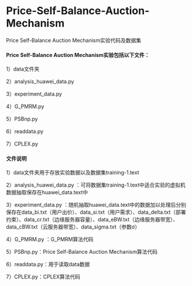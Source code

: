 # Price-Self-Balance-Auction-Mechanism
Price Self-Balance Auction Mechanism实验代码及数据集
#### Price Self-Balance Auction Mechanism实验包括以下文件：

1）data文件夹

2）analysis_huawei_data.py

3）experiment_data.py

4）G_PMRM.py

5）PSBnp.py

6）readdata.py

7）CPLEX.py

#### 文件说明

1）data文件夹用于存放实验数据以及数据集training-1.text

2）analysis_huawei_data.py ：可将数据集training-1.text中适合实验的虚拟机数据抽取保存在huawei_data.text中

3）experiment_data.py ：随机抽取huawei_data.text中的数据加以处理后分别保存在data_bi.txt（用户出价）、data_si.txt（用户需求）、data_delta.txt（部署约束）、data_cr.txt（边缘服务器容量）、data_eBW.txt（边缘服务器带宽）、data_cBW.txt（云服务器带宽）、data_sigma.txt（参数σ）

4）G_PMRM.py ：G_PMRM算法代码

5）PSBnp.py：Price Self-Balance Auction Mechanism算法代码

6）readdata.py：用于读取data数据

7）CPLEX.py：CPLEX算法代码

